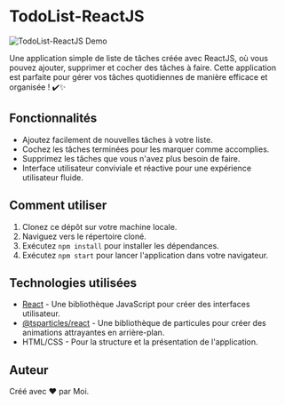 
# TodoList-ReactJS

![TodoList-ReactJS Demo](demo.gif)

Une application simple de liste de tâches créée avec ReactJS, où vous pouvez ajouter, supprimer et cocher des tâches à faire. Cette application est parfaite pour gérer vos tâches quotidiennes de manière efficace et organisée ! ✔️✨

## Fonctionnalités

- Ajoutez facilement de nouvelles tâches à votre liste.
- Cochez les tâches terminées pour les marquer comme accomplies.
- Supprimez les tâches que vous n'avez plus besoin de faire.
- Interface utilisateur conviviale et réactive pour une expérience utilisateur fluide.

## Comment utiliser

1. Clonez ce dépôt sur votre machine locale.
2. Naviguez vers le répertoire cloné.
3. Exécutez `npm install` pour installer les dépendances.
4. Exécutez `npm start` pour lancer l'application dans votre navigateur.

## Technologies utilisées

- [React](https://reactjs.org/) - Une bibliothèque JavaScript pour créer des interfaces utilisateur.
- [@tsparticles/react](https://github.com/matteobruni/tsparticles) - Une bibliothèque de particules pour créer des animations attrayantes en arrière-plan.
- HTML/CSS - Pour la structure et la présentation de l'application.

## Auteur

Créé avec ❤️ par Moi.

